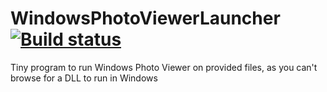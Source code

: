 # WindowsPhotoViewerLauncher [![Build status](https://ci.appveyor.com/api/projects/status/t4b8hjgouf5g4m1l)](https://ci.appveyor.com/project/Walkman100/WindowsPhotoViewerLauncher)
Tiny program to run Windows Photo Viewer on provided files, as you can't browse for a DLL to run in Windows
